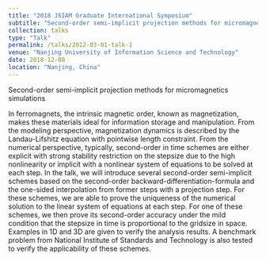 ```yaml
---
title: "2018 JSIAM Graduate International Symposium"
subtitle: "Second-order semi-implicit projection methods for micromagnetics simulations"
collection: talks
type: "Talk"
permalink: /talks/2012-03-01-talk-1
venue: "Nanjing University of Information Science and Technology"
date: 2018-12-08
location: "Nanjing, China"
---
```

Second-order semi-implicit projection methods for micromagnetics simulations

In ferromagnets, the intrinsic magnetic order, known as magnetization, makes these materials ideal for information storage and manipulation. 
From the modeling perspective, magnetization dynamics is described by the Landau-Lifshitz equation with pointwise length constraint. 
From the numerical perspective, typically, second-order in time schemes are either explicit with strong stability restriction on the stepsize due to the high nonlinearity or implicit with a nonlinear system of equations to be solved at each step. 
In the talk, we will introduce several second-order semi-implicit schemes based on the second-order backward-differentiation-formula and the one-sided interpolation from former steps with a projection step. 
For these schemes, we are able to prove the uniqueness of the numerical solution to the linear system of equations at each step. 
For one of these schemes, we then prove its second-order accuracy under the mild condition that the stepsize in time is proportional to the gridsize in space. 
Examples in 1D and 3D are given to verify the analysis results.
A benchmark problem from National Institute of Standards and Technology is also tested to verify the applicability of these schemes.
